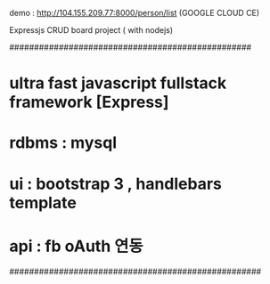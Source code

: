 demo : http://104.155.209.77:8000/person/list (GOOGLE CLOUD CE) 


Expressjs CRUD board project ( with nodejs)

#################################################
#
# ultra fast javascript fullstack framework [Express]
#
# rdbms : mysql
#
# ui : bootstrap 3 , handlebars template
# api  : fb oAuth 연동
###################################################

